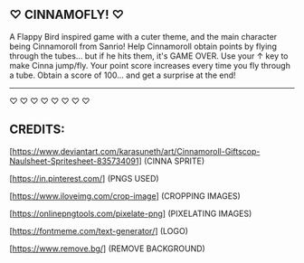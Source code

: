 ♡ CINNAMOFLY! ♡
---------------

A Flappy Bird inspired game with a cuter theme, and the main character being Cinnamoroll from Sanrio! Help Cinnamoroll obtain points by flying through the tubes... but if he hits them, it's GAME OVER. Use your ↑ key to make Cinna jump/fly. Your point score increases every time you fly through a tube. Obtain a score of 100... and get a surprise at the end! 

---------------
♡ ♡ ♡ ♡ ♡ ♡ ♡ ♡

CREDITS:
--------

[https://www.deviantart.com/karasuneth/art/Cinnamoroll-Giftscop-Naulsheet-Spritesheet-835734091] (CINNA SPRITE)

[https://in.pinterest.com/] (PNGS USED)

[https://www.iloveimg.com/crop-image] (CROPPING IMAGES)

[https://onlinepngtools.com/pixelate-png] (PIXELATING IMAGES)

[https://fontmeme.com/text-generator/] (LOGO)

[https://www.remove.bg/] (REMOVE BACKGROUND)
